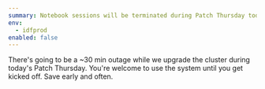 ```yaml
---
summary: Notebook sessions will be terminated during Patch Thursday today for node upgrades
env:
  - idfprod
enabled: false
---
```


There's going to be a ~30 min outage while we upgrade the cluster during today's Patch Thursday. 
You're welcome to use the system until you get kicked off. 
Save early and often.
